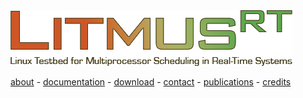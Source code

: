 
<div class="logobox">
    <img src="inc/litmusrt.png" alt="LITMUS^RT: Linux Testbed for Multiprocessor Scheduling in Real-Time Systems" />
</div>

<div class="nav">

[about](index.html) -
[documentation](documentation.html) -
[download](download.html) -
[contact](contact.html) -
[publications](http://wiki.litmus-rt.org/litmus/Publications) -
[credits](credits.html)

</div>

<div class="box">
